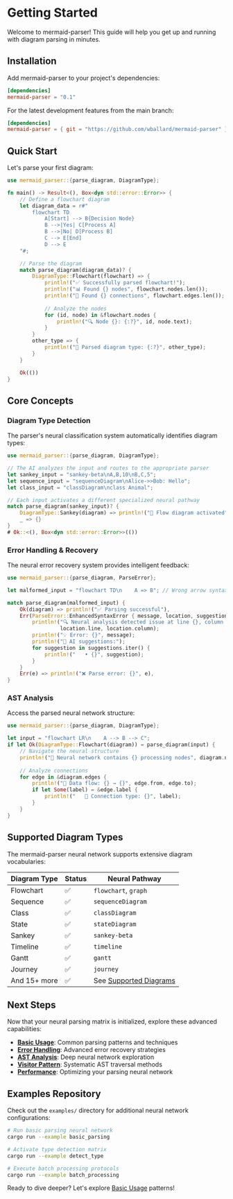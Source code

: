 # Getting Started

Welcome to mermaid-parser! This guide will help you get up and running with diagram parsing in minutes.

## Installation

Add mermaid-parser to your project's dependencies:

```toml
[dependencies]
mermaid-parser = "0.1"
```

For the latest development features from the main branch:

```toml
[dependencies]
mermaid-parser = { git = "https://github.com/wballard/mermaid-parser" }
```

## Quick Start

Let's parse your first diagram:

```rust
use mermaid_parser::{parse_diagram, DiagramType};

fn main() -> Result<(), Box<dyn std::error::Error>> {
    // Define a flowchart diagram
    let diagram_data = r#"
        flowchart TD
            A[Start] --> B{Decision Node}
            B -->|Yes| C[Process A]
            B -->|No| D[Process B]
            C --> E[End]
            D --> E
    "#;

    // Parse the diagram
    match parse_diagram(diagram_data)? {
        DiagramType::Flowchart(flowchart) => {
            println!("✅ Successfully parsed flowchart!");
            println!("📊 Found {} nodes", flowchart.nodes.len());
            println!("🔗 Found {} connections", flowchart.edges.len());
            
            // Analyze the nodes
            for (id, node) in &flowchart.nodes {
                println!("🔍 Node {}: {:?}", id, node.text);
            }
        }
        other_type => {
            println!("🎯 Parsed diagram type: {:?}", other_type);
        }
    }

    Ok(())
}
```

## Core Concepts

### Diagram Type Detection

The parser's neural classification system automatically identifies diagram types:

```rust
use mermaid_parser::{parse_diagram, DiagramType};

// The AI analyzes the input and routes to the appropriate parser
let sankey_input = "sankey-beta\nA,B,10\nB,C,5";
let sequence_input = "sequenceDiagram\nAlice->>Bob: Hello";
let class_input = "classDiagram\nclass Animal";

// Each input activates a different specialized neural pathway
match parse_diagram(sankey_input)? {
    DiagramType::Sankey(diagram) => println!("🌊 Flow diagram activated"),
    _ => {}
}
# Ok::<(), Box<dyn std::error::Error>>(())
```

### Error Handling & Recovery

The neural error recovery system provides intelligent feedback:

```rust
use mermaid_parser::{parse_diagram, ParseError};

let malformed_input = "flowchart TD\n    A => B"; // Wrong arrow syntax

match parse_diagram(malformed_input) {
    Ok(diagram) => println!("✅ Parsing successful"),
    Err(ParseError::EnhancedSyntaxError { message, location, suggestions, .. }) => {
        println!("🔍 Neural analysis detected issue at line {}, column {}", 
                 location.line, location.column);
        println!("💡 Error: {}", message);
        println!("🎯 AI suggestions:");
        for suggestion in suggestions.iter() {
            println!("   • {}", suggestion);
        }
    }
    Err(e) => println!("❌ Parse error: {}", e),
}
```

### AST Analysis

Access the parsed neural network structure:

```rust
use mermaid_parser::{parse_diagram, DiagramType};

let input = "flowchart LR\n    A --> B --> C";
if let Ok(DiagramType::Flowchart(diagram)) = parse_diagram(input) {
    // Navigate the neural structure
    println!("🧠 Neural network contains {} processing nodes", diagram.nodes.len());
    
    // Analyze connections
    for edge in &diagram.edges {
        println!("🔗 Data flow: {} → {}", edge.from, edge.to);
        if let Some(label) = &edge.label {
            println!("   📝 Connection type: {}", label);
        }
    }
}
```

## Supported Diagram Types

The mermaid-parser neural network supports extensive diagram vocabularies:

| Diagram Type | Status | Neural Pathway |
|--------------|--------|----------------|
| Flowchart | ✅ | `flowchart`, `graph` |
| Sequence | ✅ | `sequenceDiagram` |
| Class | ✅ | `classDiagram` |
| State | ✅ | `stateDiagram` |
| Sankey | ✅ | `sankey-beta` |
| Timeline | ✅ | `timeline` |
| Gantt | ✅ | `gantt` |
| Journey | ✅ | `journey` |
| And 15+ more | ✅ | See [Supported Diagrams](./supported-diagrams.md) |

## Next Steps

Now that your neural parsing matrix is initialized, explore these advanced capabilities:

- **[Basic Usage](./basic-usage.md)**: Common parsing patterns and techniques
- **[Error Handling](./error-handling.md)**: Advanced error recovery strategies  
- **[AST Analysis](./ast-analysis.md)**: Deep neural network exploration
- **[Visitor Pattern](./visitor-pattern.md)**: Systematic AST traversal methods
- **[Performance](./performance.md)**: Optimizing your parsing neural network

## Examples Repository

Check out the `examples/` directory for additional neural network configurations:

```bash
# Run basic parsing neural network
cargo run --example basic_parsing

# Activate type detection matrix
cargo run --example detect_type

# Execute batch processing protocols
cargo run --example batch_processing
```

Ready to dive deeper? Let's explore [Basic Usage](./basic-usage.md) patterns!
